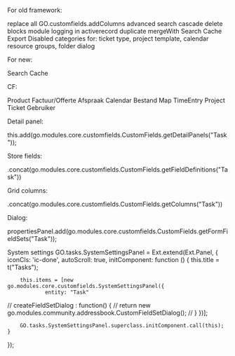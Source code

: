 For old framework:

replace all GO.customfields.addColumns
advanced search
cascade delete
blocks module
logging in activerecord
duplicate
mergeWith
Search Cache
Export
Disabled categories for: ticket type, project template, calendar resource groups, folder dialog


For new:

Search Cache




CF:

Product
Factuur/Offerte
Afspraak
Calendar
Bestand
Map
TimeEntry
Project
Ticket
Gebruiker


Detail panel:

this.add(go.modules.core.customfields.CustomFields.getDetailPanels("Task"));

Store fields:

.concat(go.modules.core.customfields.CustomFields.getFieldDefinitions("Task"))

Grid columns:

.concat(go.modules.core.customfields.CustomFields.getColumns("Task"))


Dialog:

propertiesPanel.add(go.modules.core.customfields.CustomFields.getFormFieldSets("Task"));


System settings
GO.tasks.SystemSettingsPanel = Ext.extend(Ext.Panel, {
	iconCls: 'ic-done',
	autoScroll: true,
	initComponent: function () {
		this.title = t("Tasks");		
		
		this.items = [new go.modules.core.customfields.SystemSettingsPanel({
				entity: "Task"
//				createFieldSetDialog : function() {
//					return new go.modules.community.addressbook.CustomFieldSetDialog();
//				}
		})];
		
		
		GO.tasks.SystemSettingsPanel.superclass.initComponent.call(this);
	}
});
